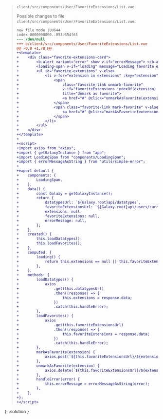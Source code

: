 
> <solution-title>``client/src/components/User/FavoriteExtensions/List.vue``</solution-title>
> 
> Possible changes to file ``client/src/components/User/FavoriteExtensions/List.vue``:
> 
> ```diff
> new file mode 100644
> index 0000000000..053b354f63
> --- /dev/null
> +++ b/client/src/components/User/FavoriteExtensions/List.vue
> @@ -0,0 +1,78 @@
> +<template>
> +    <div class="favorite-extensions-card">
> +        <b-alert variant="error" show v-if="errorMessage"> </b-alert>
> +        <loading-span v-if="loading" message="Loading favorite extensions" />
> +        <ul id="favorite-extensions" v-else>
> +            <li v-for="extension in extensions" :key="extension" :data-extension-target="extension">
> +                <span
> +                    class="favorite-link unmark-favorite"
> +                    v-if="favoriteExtensions.indexOf(extension) >= 0"
> +                    title="Unmark as favorite">
> +                    <a href="#" @click="unmarkAsFavorite(extension)">(X)</a>
> +                </span>
> +                <span class="favorite-link mark-favorite" v-else title="Mark as favorite">
> +                    <a href="#" @click="markAsFavorite(extension)">(+)</a>
> +                </span>
> +            </li>
> +        </ul>
> +    </div>
> +</template>
> +
> +<script>
> +import axios from "axios";
> +import { getGalaxyInstance } from "app";
> +import LoadingSpan from "components/LoadingSpan";
> +import { errorMessageAsString } from "utils/simple-error";
> +
> +export default {
> +    components: {
> +        LoadingSpan,
> +    },
> +    data() {
> +        const Galaxy = getGalaxyInstance();
> +        return {
> +            datatypesUrl: `${Galaxy.root}api/datatypes`,
> +            favoriteExtensionsUrl: `${Galaxy.root}api/users/current/favorites/extensions`,
> +            extensions: null,
> +            favoriteExtensions: null,
> +            errorMessage: null,
> +        };
> +    },
> +    created() {
> +        this.loadDatatypes();
> +        this.loadFavorites();
> +    },
> +    computed: {
> +        loading() {
> +            return this.extensions == null || this.favoriteExtensions == null;
> +        },
> +    },
> +    methods: {
> +        loadDatatypes() {
> +            axios
> +                .get(this.datatypesUrl)
> +                .then((response) => {
> +                    this.extensions = response.data;
> +                })
> +                .catch(this.handleError);
> +        },
> +        loadFavorites() {
> +            axios
> +                .get(this.favoriteExtensionsUrl)
> +                .then((response) => {
> +                    this.favoriteExtensions = response.data;
> +                })
> +                .catch(this.handleError);
> +        },
> +        markAsFavorite(extension) {
> +            axios.post(`${this.favoriteExtensionsUrl}/${extension}`).then(this.loadFavorites).catch(this.handleError);
> +        },
> +        unmarkAsFavorite(extension) {
> +            axios.delete(`${this.favoriteExtensionsUrl}/${extension}`).then(this.loadFavorites).catch(this.handleError);
> +        },
> +        handleError(error) {
> +            this.errorMessage = errorMessageAsString(error);
> +        },
> +    },
> +};
> +</script>
> ```
{: .solution }

